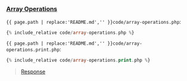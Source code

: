 ### [Array Operations](code.zip)

`{{ page.path | replace:'README.md','' }}code/array-operations.php`:

```php
{% include_relative code/array-operations.php %}
```

`{{ page.path | replace:'README.md','' }}code/array-operations.print.php`:

```php
{% include_relative code/array-operations.print.php %}
```

> [Response](response/array-operations.php)
